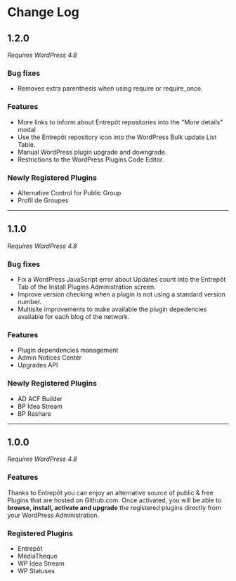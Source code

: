 # Change Log

## 1.2.0

_Requires WordPress 4.8_

### Bug fixes

- Removes extra parenthesis when using require or require_once.

### Features

- More links to inform about Entrepôt repositories into the "More details" modal
- Use the Entrepôt repository icon into the WordPress Bulk update List Table.
- Manual WordPress plugin upgrade and downgrade.
- Restrictions to the WordPress Plugins Code Editor.

### Newly Registered Plugins

- Alternative Control for Public Group
- Profil de Groupes

---

## 1.1.0

_Requires WordPress 4.8_

### Bug fixes

- Fix a WordPress JavaScript error about Updates count into the Entrepôt Tab of the Install Plugins Administration screen.
- Improve version checking when a plugin is not using a standard version number.
- Multisite improvements to make available the plugin depedencies available for each blog of the network.

### Features

- Plugin dependencies management
- Admin Notices Center
- Upgrades API

### Newly Registered Plugins

- AD ACF Builder
- BP Idea Stream
- BP Reshare

---

## 1.0.0

_Requires WordPress 4.8_

### Features

Thanks to Entrepôt you can enjoy an alternative source of public & free Plugins that are hosted on Github.com. Once activated, you will be able to **browse, install, activate and upgrade** the registered plugins directly from your WordPress Administration.

### Registered Plugins

- Entrepôt
- MédiaThèque
- WP Idea Stream
- WP Statuses
